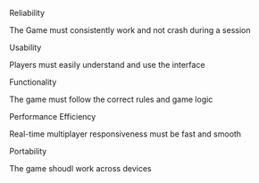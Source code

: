 Reliability

The Game must consistently work and not crash during a session

Usability

Players must easily understand and use the interface

Functionality 

The game must follow the correct rules and game logic


Performance Efficiency 

Real-time multiplayer responsiveness must be fast and smooth


Portability

The game shoudl work across devices 
